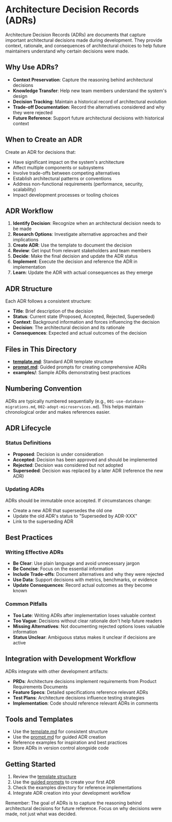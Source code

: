# Architecture Decision Records (ADRs)

Architecture Decision Records (ADRs) are documents that capture important architectural decisions made during development. They provide context, rationale, and consequences of architectural choices to help future maintainers understand why certain decisions were made.

## Why Use ADRs?

- **Context Preservation**: Capture the reasoning behind architectural decisions
- **Knowledge Transfer**: Help new team members understand the system's design
- **Decision Tracking**: Maintain a historical record of architectural evolution
- **Trade-off Documentation**: Record the alternatives considered and why they were rejected
- **Future Reference**: Support future architectural decisions with historical context

## When to Create an ADR

Create an ADR for decisions that:
- Have significant impact on the system's architecture
- Affect multiple components or subsystems
- Involve trade-offs between competing alternatives
- Establish architectural patterns or conventions
- Address non-functional requirements (performance, security, scalability)
- Impact development processes or tooling choices

## ADR Workflow

1. **Identify Decision**: Recognize when an architectural decision needs to be made
2. **Research Options**: Investigate alternative approaches and their implications
3. **Create ADR**: Use the template to document the decision
4. **Review**: Get input from relevant stakeholders and team members
5. **Decide**: Make the final decision and update the ADR status
6. **Implement**: Execute the decision and reference the ADR in implementation
7. **Learn**: Update the ADR with actual consequences as they emerge

## ADR Structure

Each ADR follows a consistent structure:

- **Title**: Brief description of the decision
- **Status**: Current state (Proposed, Accepted, Rejected, Superseded)
- **Context**: Background information and forces influencing the decision
- **Decision**: The architectural decision and its rationale
- **Consequences**: Expected and actual outcomes of the decision

## Files in This Directory

- **[template.md](template.md)**: Standard ADR template structure
- **[prompt.md](prompt.md)**: Guided prompts for creating comprehensive ADRs
- **examples/**: Sample ADRs demonstrating best practices

## Numbering Convention

ADRs are typically numbered sequentially (e.g., `001-use-database-migrations.md`, `002-adopt-microservices.md`). This helps maintain chronological order and makes references easier.

## ADR Lifecycle

### Status Definitions

- **Proposed**: Decision is under consideration
- **Accepted**: Decision has been approved and should be implemented
- **Rejected**: Decision was considered but not adopted
- **Superseded**: Decision was replaced by a later ADR (reference the new ADR)

### Updating ADRs

ADRs should be immutable once accepted. If circumstances change:
- Create a new ADR that supersedes the old one
- Update the old ADR's status to "Superseded by ADR-XXX"
- Link to the superseding ADR

## Best Practices

### Writing Effective ADRs

- **Be Clear**: Use plain language and avoid unnecessary jargon
- **Be Concise**: Focus on the essential information
- **Include Trade-offs**: Document alternatives and why they were rejected
- **Use Data**: Support decisions with metrics, benchmarks, or evidence
- **Update Consequences**: Record actual outcomes as they become known

### Common Pitfalls

- **Too Late**: Writing ADRs after implementation loses valuable context
- **Too Vague**: Decisions without clear rationale don't help future readers
- **Missing Alternatives**: Not documenting rejected options loses valuable information
- **Status Unclear**: Ambiguous status makes it unclear if decisions are active

## Integration with Development Workflow

ADRs integrate with other development artifacts:
- **PRDs**: Architecture decisions implement requirements from Product Requirements Documents
- **Feature Specs**: Detailed specifications reference relevant ADRs
- **Test Plans**: Architecture decisions influence testing strategies
- **Implementation**: Code should reference relevant ADRs in comments

## Tools and Templates

- Use the [template.md](template.md) for consistent structure
- Use the [prompt.md](prompt.md) for guided ADR creation
- Reference examples for inspiration and best practices
- Store ADRs in version control alongside code

## Getting Started

1. Review the [template structure](template.md)
2. Use the [guided prompts](prompt.md) to create your first ADR
3. Check the examples directory for reference implementations
4. Integrate ADR creation into your development workflow

Remember: The goal of ADRs is to capture the reasoning behind architectural decisions for future reference. Focus on why decisions were made, not just what was decided.